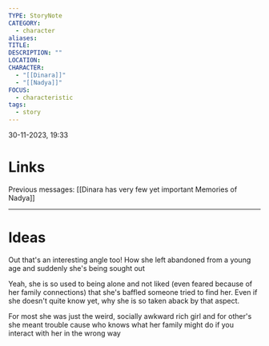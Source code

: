```yaml
---
TYPE: StoryNote
CATEGORY:
  - character
aliases: 
TITLE: 
DESCRIPTION: ""
LOCATION: 
CHARACTER:
  - "[[Dinara]]"
  - "[[Nadya]]"
FOCUS:
  - characteristic
tags:
  - story
---
```


30-11-2023, 19:33



# Links


Previous messages: [[Dinara has very few yet important Memories of Nadya]]

- - - 
# Ideas



Out that's an interesting angle too! How she left abandoned from a young age and suddenly she's being sought out

Yeah, she is so used to being alone and not liked (even feared because of her family connections) that she's baffled someone tried to find her. Even if she doesn't quite know yet, why she is so taken aback by that aspect.

For most she was just the weird, socially awkward rich girl and for other's she meant trouble cause who knows what her family might do if you interact with her in the wrong way
